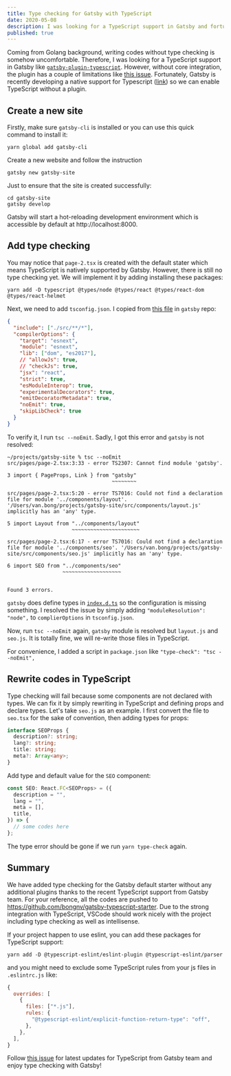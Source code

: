 ```yaml
---
title: Type checking for Gatsby with TypeScript
date: 2020-05-08
description: I was looking for a TypeScript support in Gatsby and fortunately there is a native support. I then find it simple and would like share it here for those who are looking for it.
published: true
---
```


Coming from Golang background, writing codes without type checking is somehow uncomfortable. Therefore, I was looking for a TypeScript support in Gatsby like [`gatsby-plugin-typescript`](https://www.gatsbyjs.org/packages/gatsby-plugin-typescript/). However, without core integration, the plugin has a couple of limitations like [this issue](https://www.gatsbyjs.org/packages/gatsby-plugin-typescript/#caveats). Fortunately, Gatsby is recently developing a native support for Typescript ([link](https://www.gatsbyjs.org/blog/2020-01-23-why-typescript-chose-gatsby/)) so we can enable TypeScript without a plugin.

## Create a new site

Firstly, make sure `gatsby-cli` is installed or you can use this quick command to install it:

```shell
yarn global add gatsby-cli
```

Create a new website and follow the instruction

```shell
gatsby new gatsby-site
```

Just to ensure that the site is created successfully:

```
cd gatsby-site
gatsby develop
```

Gatsby will start a hot-reloading development environment which is accessible by default at http://localhost:8000.

## Add type checking

You may notice that `page-2.tsx` is created with the default stater which means TypeScript is natively supported by Gatsby. However, there is still no type checking yet. We will implement it by adding installing these packages:

```shell
yarn add -D typescript @types/node @types/react @types/react-dom @types/react-helmet
```

Next, we need to add `tsconfig.json`. I copied from [this file](https://github.com/gatsbyjs/gatsby/blob/master/examples/using-typescript/tsconfig.json) in `gatsby` repo:

```json
{
  "include": ["./src/**/*"],
  "compilerOptions": {
    "target": "esnext",
    "module": "esnext",
    "lib": ["dom", "es2017"],
    // "allowJs": true,
    // "checkJs": true,
    "jsx": "react",
    "strict": true,
    "esModuleInterop": true,
    "experimentalDecorators": true,
    "emitDecoratorMetadata": true,
    "noEmit": true,
    "skipLibCheck": true
  }
}
```

To verify it, I run `tsc --noEmit`. Sadly, I got this error and `gatsby` is not resolved:

```shell
~/projects/gatsby-site % tsc --noEmit
src/pages/page-2.tsx:3:33 - error TS2307: Cannot find module 'gatsby'.

3 import { PageProps, Link } from "gatsby"
                                  ~~~~~~~~

src/pages/page-2.tsx:5:20 - error TS7016: Could not find a declaration file for module '../components/layout'. '/Users/van.bong/projects/gatsby-site/src/components/layout.js' implicitly has an 'any' type.

5 import Layout from "../components/layout"
                     ~~~~~~~~~~~~~~~~~~~~~~

src/pages/page-2.tsx:6:17 - error TS7016: Could not find a declaration file for module '../components/seo'. '/Users/van.bong/projects/gatsby-site/src/components/seo.js' implicitly has an 'any' type.

6 import SEO from "../components/seo"
                  ~~~~~~~~~~~~~~~~~~~


Found 3 errors.
```

`gatsby` does define types in [`index.d.ts`](https://github.com/gatsbyjs/gatsby/blob/master/packages/gatsby/index.d.ts) so the configuration is missing something. I resolved the issue by simply adding `"moduleResolution": "node",` to `complierOptions` in `tsconfig.json`.

Now, run `tsc --noEmit` again, `gatsby` module is resolved but `layout.js` and `seo.js`. It is totally fine, we will re-write those files in TypeScript.

For convenience, I added a script in `package.json` like `"type-check": "tsc --noEmit",`

## Rewrite codes in TypeScript

Type checking will fail because some components are not declared with types. We can fix it by simply rewriting in TypeScript and defining props and declare types. Let's take `seo.js` as an example. I first convert the file to `seo.tsx` for the sake of convention, then adding types for props:

```ts
interface SEOProps {
  description?: string;
  lang?: string;
  title: string;
  meta?: Array<any>;
}
```

Add type and default value for the `SEO` component:

```ts
const SEO: React.FC<SEOProps> = ({
  description = "",
  lang = "",
  meta = [],
  title,
}) => {
  // some codes here
};
```

The type error should be gone if we run `yarn type-check` again.

## Summary

We have added type checking for the Gatsby default starter without any additional plugins thanks to the recent TypeScript support from Gatsby team. For your reference, all the codes are pushed to https://github.com/bongnv/gatsby-typescript-starter. Due to the strong integration with TypeScript, VSCode should work nicely with the project including type checking as well as intellisense.

If your project happen to use eslint, you can add these packages for TypeScript support:

```shell
yarn add -D @typescript-eslint/eslint-plugin @typescript-eslint/parser
```

and you might need to exclude some TypeScript rules from your js files in `.eslintrc.js` like:

```js
{
  overrides: [
    {
      files: ["*.js"],
      rules: {
        "@typescript-eslint/explicit-function-return-type": "off",
      },
    },
  ],
}
```

Follow [this issue](https://github.com/gatsbyjs/gatsby/issues/18983) for latest updates for TypeScript from Gatsby team and enjoy type checking with Gatsby!
